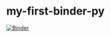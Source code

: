 # my-first-binder-py

[![Binder](https://mybinder.org/badge_logo.svg)](https://mybinder.org/v2/gh/worcjamessmith/my-first-binder-py/HEAD)
